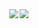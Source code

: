 <a href="https://github.com/anuraghazra/github-readme-stats">
  <img align="left" src="https://github-readme-stats.vercel.app/api?username=marubontan&count_private=true&show_icons=true" />
</a>
<a href="https://github.com/anuraghazra/github-readme-stats">
  <img align="left" src="https://github-readme-stats.vercel.app/api/top-langs/?username=marubontan&count_private=true" />
</a>
